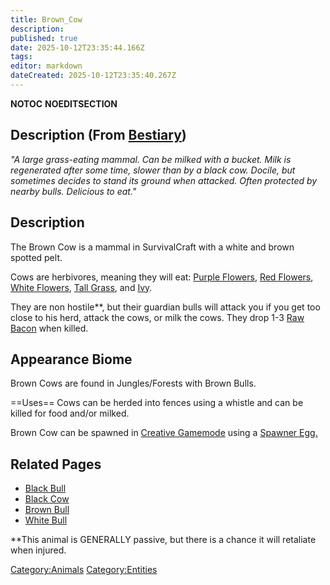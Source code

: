 ```yaml
---
title: Brown_Cow
description: 
published: true
date: 2025-10-12T23:35:44.166Z
tags: 
editor: markdown
dateCreated: 2025-10-12T23:35:40.267Z
---
```


__NOTOC__ __NOEDITSECTION__

## Description (From [Bestiary](Bestiary "wikilink"))

*"A large grass-eating mammal. Can be milked with a bucket. Milk is
regenerated after some time, slower than by a black cow. Docile, but
sometimes decides to stand its ground when attacked. Often protected by
nearby bulls. Delicious to eat."*

## Description

The Brown Cow is a mammal in SurvivalCraft with a white and brown
spotted pelt.

Cows are herbivores, meaning they will eat: [Purple
Flowers](http://survivalcraftgame.wikia.com/wiki/Purple_Flower), [Red
Flowers](http://survivalcraftgame.wikia.com/wiki/Red_Flower), [White
Flowers](http://survivalcraftgame.wikia.com/wiki/White_Flower), [Tall
Grass](http://survivalcraftgame.wikia.com/wiki/Tall_Grass),
and [Ivy](http://survivalcraftgame.wikia.com/wiki/Ivy).

They are non hostile\*\*, but their guardian bulls will attack you if
you get too close to his herd, attack the cows, or milk the cows. They
drop 1-3 [Raw Bacon](http://survivalcraftgame.wikia.com/wiki/Raw_Bacon)
when killed.

## Appearance Biome

Brown Cows are found in Jungles/Forests with Brown Bulls.


\==Uses== Cows can be herded into fences using a whistle and can be
killed for food and/or milked.

Brown Cow can be spawned in [Creative
Gamemode](http://survivalcraftgame.wikia.com/wiki/Creative_Gamemode)
using a [Spawner
Egg.](http://survivalcraftgame.wikia.com/wiki/Creative_Eggs)

## Related Pages

  - [Black Bull](Black_Bull "wikilink")
  - [Black Cow](Black_Cow "wikilink")
  - [Brown Bull](Brown_Bull "wikilink")
  - [White Bull](White_Bull "wikilink")

\*\*This animal is GENERALLY passive, but there is a chance it will
retaliate when injured.

[Category:Animals](Category:Animals "wikilink")
[Category:Entities](Category:Entities "wikilink")
